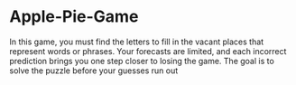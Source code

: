 # Apple-Pie-Game
In this game, you must find the letters to fill in the vacant places that represent words or phrases. Your forecasts are limited, and each incorrect prediction brings you one step closer to losing the game. The goal is to solve the puzzle before your guesses run out
